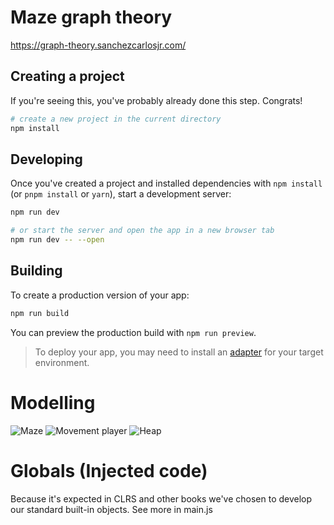 # Maze graph theory
https://graph-theory.sanchezcarlosjr.com/

## Creating a project

If you're seeing this, you've probably already done this step. Congrats!

```bash
# create a new project in the current directory
npm install
```

## Developing

Once you've created a project and installed dependencies with `npm install` (or `pnpm install` or `yarn`), start a development server:

```bash
npm run dev

# or start the server and open the app in a new browser tab
npm run dev -- --open
```

## Building

To create a production version of your app:

```bash
npm run build
```

You can preview the production build with `npm run preview`.

> To deploy your app, you may need to install an [adapter](https://kit.svelte.dev/docs/adapters) for your target environment.

# Modelling
![Maze](
http://www.plantuml.com/plantuml/proxy?cache=no&src=https://raw.githubusercontent.com/sanchezcarlosjr/graph-theory-on-maze/main/docs/maze.puml
)
![Movement player](
http://www.plantuml.com/plantuml/proxy?cache=no&src=https://raw.githubusercontent.com/sanchezcarlosjr/graph-theory-on-maze/main/docs/player-movement.puml
)
![Heap](
http://www.plantuml.com/plantuml/proxy?cache=no&src=https://raw.githubusercontent.com/sanchezcarlosjr/graph-theory-on-maze/main/docs/heap.puml
)

# Globals (Injected code)
Because it's expected in CLRS and other books we've chosen to develop our
standard built-in objects. See more in main.js 
